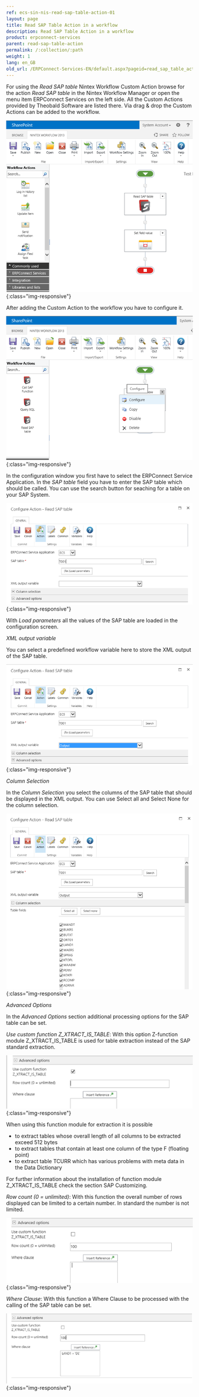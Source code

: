 ```yaml
---
ref: ecs-sin-nis-read-sap-table-action-01
layout: page
title: Read SAP Table Action in a workflow
description: Read SAP Table Action in a workflow
product: erpconnect-services
parent: read-sap-table-action
permalink: /:collection/:path
weight: 1
lang: en_GB
old_url: /ERPConnect-Services-EN/default.aspx?pageid=read_sap_table_action_in_a_workflow
---
```


For using the *Read SAP table* Nintex Workflow Custom Action browse for the action *Read SAP table* in the Nintex Workflow Manager 
or open the menu item ERPConnect Services on the left side. All the Custom Actions provided by Theobald Software are listed there. Via drag & drop the Custom Actions can be added to the workflow.  

![ECS-Nintex-ReadSAPTable-Action1](/img/content/ECS-Nintex-ReadSAPTable-Action1.png){:class="img-responsive"}

After adding the Custom Action to the workflow you have to configure it. 

![ECS-Nintex-ReadSAPTable-Action8](/img/content/ECS-Nintex-ReadSAPTable-Action8.png){:class="img-responsive"}

In the configuration window you first have to select the ERPConnect Service Application. In the *SAP table* field you have to enter the SAP table which should be called. You can use the search button for seaching for a table on your SAP System.

![ECS-Nintex-ReadSAPTable-Action3](/img/content/ECS-Nintex-ReadSAPTable-Action3.png){:class="img-responsive"}

With *Load parameters* all the values of the SAP table are loaded in the configuration screen.

*XML output variable*

You can select a predefined workflow variable here to store the XML output of the SAP table. 



![ECS-Nintex-ReadSAPTable-Action9](/img/content/ECS-Nintex-ReadSAPTable-Action9.png){:class="img-responsive"}

*Column Selection*

In the *Column Selection* you select the columns of the SAP table that should be displayed in the XML output. You can use Select all and Select None for the column selection.

![ECS-Nintex-ReadSAPTable-Action4](/img/content/ECS-Nintex-ReadSAPTable-Action4.png){:class="img-responsive"}

*Advanced Options* 

In the *Advanced Options* section additional processing options for the SAP table can be set. 

*Use custom function Z_XTRACT_IS_TABLE*: With this option Z-function module Z_XTRACT_IS_TABLE is used for table extraction
instead of the SAP standard extraction.

![ECS-Nintex-ReadSAPTable-Action5](/img/content/ECS-Nintex-ReadSAPTable-Action5.png){:class="img-responsive"}

When using this function module for extraction it is possible

- to extract tables whose overall length of all columns to be extracted exceed 512 bytes
- to extract tables that contain at least one column of the type F (floating point) 
- to extract table TCURR which has various problems with meta data in the Data Dictionary     

For further information about the installation of function module Z_XTRACT_IS_TABLE check the section SAP Customizing. 

*Row count (0 = unlimited)*: With this function the overall number of rows displayed can be limited to a certain number. In standard the number is not limited.

![ECS-Nintex-ReadSAPTable-Action6](/img/content/ECS-Nintex-ReadSAPTable-Action6.png){:class="img-responsive"}

*Where Clause*: With this function a Where Clause to be processed with the calling of the SAP table can be set. 

![ECS-Nintex-ReadSAPTable-Action7](/img/content/ECS-Nintex-ReadSAPTable-Action7.png){:class="img-responsive"}
